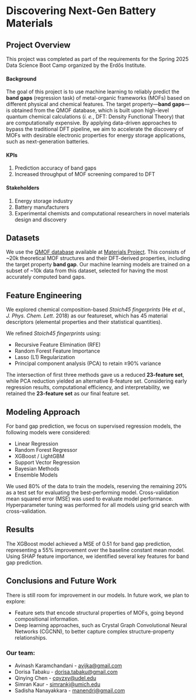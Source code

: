 # Discovering Next-Gen Battery Materials

## Project Overview
This project was completed as part of the requirements for the Spring 2025 Data Science Boot Camp organized by the Erdős Institute.

#### Background
The goal of this project is to use machine learning to reliably predict the **band gaps** (regression task) of metal-organic frameworks (MOFs) based on different physical and chemical features. The target property—**band gaps**—is obtained from the QMOF database, which is built upon high-level quantum chemical calculations (_i. e._, DFT: Density Functional Theory) that are computationally expensive. By applying data-driven approaches to bypass the traditional DFT pipeline, we aim to accelerate the discovery of MOFs with desirable electronic properties for energy storage applications, such as next-generation batteries.

#### KPIs
1. Prediction accuracy of band gaps
2. Increased throughput of MOF screening compared to DFT
#### Stakeholders
1. Energy storage industry 
2. Battery manufacturers
3. Experimental chemists and computational researchers in novel materials design and discovery
## Datasets
We use the [QMOF database](https://www.nature.com/articles/s41524-022-00796-6#data-availability) available at [Materials Project](https://materialsproject.org/mofs). This consists of ~20k theoretical MOF structures and their DFT-derived properties, including the target property **band gap**. Our machine learning models are trained on a subset of ~10k data from this dataset, selected for having the most accurately computed band gaps.
## Feature Engineering
We explored chemical composition-based _Stoich45 fingerprints_ (He _et al_., _J. Phys. Chem. Lett_. 2018) as our featureset, which has 45 material descriptors (elemental properties and their statistical quantities). 

We refined _Stoich45 fingerprints_ using:
* Recursive Feature Elimination (RFE)
* Random Forest Feature Importance
* Lasso (L1) Regularization
* Principal component analysis (PCA) to retain ≥90% variance

The intersection of first three methods gave us a reduced **23-feature set**, while PCA reduction yielded an alternative 8-feature set. Considering early regression results, computational efficiency, and interpretability, we retained the **23-feature set** as our final feature set.

## Modeling Approach
For band gap prediction, we focus on supervised regression models, the following models were considered:

*	Linear Regression
*	Random Forest Regressor
*	XGBoost / LightGBM
*	Support Vector Regression
*	Bayesian Methods
*	Ensemble Models

We used 80% of the data to train the models, reserving the remaining 20% as a test set for evaluating the best-performing model. Cross-validation mean squared error (MSE) was used to evaluate model performance. Hyperparameter tuning was performed for all models using grid search with cross-validation.

## Results
The XGBoost model achieved a MSE of 0.51 for band gap prediction, representing a 55% improvement over the baseline constant mean model. Using SHAP feature importance, we identified several key features for band gap prediction.
## Conclusions and Future Work
There is still room for improvement in our models. In future work, we plan to explore:
* Feature sets that encode structural properties of MOFs, going beyond compositional information.
* Deep learning approaches, such as Crystal Graph Convolutional Neural Networks (CGCNN), to better capture complex structure-property relationships.

### Our team:

* Avinash Karamchandani - [avijka@gmail.com](https://www.linkedin.com/in/avinash-k-055865347/)
* Dorisa Tabaku - [dorisa.tabaku@gmail.com](https://www.linkedin.com/in/dorisa-tabaku92/)
* Qinying Chen - [cqyzxy@udel.edu](https://www.linkedin.com/in/qinying-chen/)
* Simran Kaur - [simrankj@umich.edu](https://www.linkedin.com/in/simran-kaur22/)
* Sadisha Nanayakkara - [manendri@gmail.com](https://www.linkedin.com/in/sadisha-nanayakkara/)
